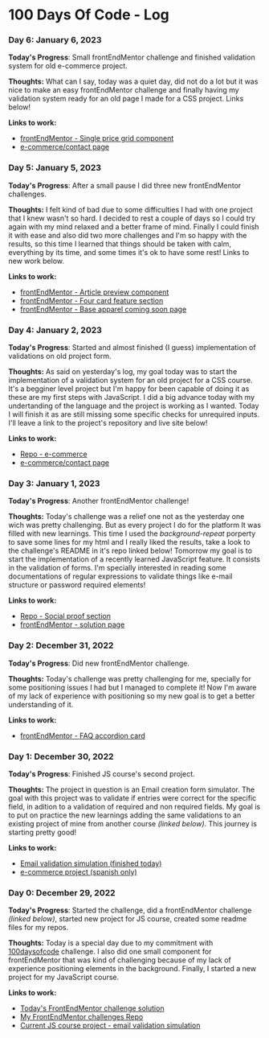 # 100 Days Of Code - Log

### Day 6: January 6, 2023

**Today's Progress**: Small frontEndMentor challenge and finished validation system for old e-commerce project.

**Thoughts:** What can I say, today was a quiet day, did not do a lot but it was nice to make an easy frontEndMentor challenge and finally having my validation system ready for an old page I made for a CSS project. Links below!

**Links to work:** 
- [frontEndMentor - Single price grid component](https://kevhec.github.io/frontEndMentor/projects/Single_price_grid_component/)
- [e-commerce/contact page](https://kevhec.github.io/CSS-Course-Projects/E-commerce/contact.html)


### Day 5: January 5, 2023

**Today's Progress**: After a small pause I did three new frontEndMentor challenges.

**Thoughts:** I felt kind of bad due to some difficulties I had with one project that I knew wasn't so hard. I decided to rest a couple of days so I could try again with my mind relaxed and a better frame of mind. Finally I could finish it with ease and also did two more challenges and I'm so happy with the results, so this time I learned that things should be taken with calm, everything by its time, and some times it's ok to have some rest! Links to new work below.

**Links to work:** 
- [frontEndMentor - Article preview component](https://kevhec.github.io/frontEndMentor/projects/Article_preview_component/)
- [frontEndMentor - Four card feature section](https://kevhec.github.io/frontEndMentor/projects/Four_card_feature_section/)
- [frontEndMentor - Base apparel coming soon page](https://kevhec.github.io/frontEndMentor/projects/Base_apparel_coming_soon/)

### Day 4: January 2, 2023

**Today's Progress**: Started and almost finished (I guess) implementation of validations on old project form.

**Thoughts:** As said on yesterday's log, my goal today was to start the implementation of a validation system for an old project for a CSS course. It's a begginer level project but I'm happy for been capable of doing it as these are my first steps with JavaScript.
I did a big advance today with my undertanding of the language and the project is working as I wanted. Today I will finish it as are still missing some specific checks for unrequired inputs. I'll leave a link to the project's repository and live site below!

**Links to work:** 
- [Repo - e-commerce](https://github.com/Kevhec/CSS-Course-Projects/tree/main/E-commerce)
- [e-commerce/contact page](https://kevhec.github.io/CSS-Course-Projects/E-commerce/contact.html)


### Day 3: January 1, 2023

**Today's Progress**: Another frontEndMentor challenge!

**Thoughts:** Today's challenge was a relief one not as the yesterday one wich was pretty challenging. But as every project I do for the platform It was filled with new learnings. This time I used the *background-repeat* porperty to save some lines for my html and I really liked the results, take a look to the challenge's README in it's repo linked below!
Tomorrow my goal is to start the implementation of a recently learned JavaScript feature. It consists in the validation of forms. I'm specially interested in reading some documentations of regular expressions to validate things like e-mail structure or password required elements!

**Links to work:** 
- [Repo - Social proof section](https://github.com/Kevhec/frontEndMentor/tree/master/projects/Social_proof_section)
- [frontEndMentor - solution page](https://www.frontendmentor.io/solutions/social-proof-section-1UgmQZZbbB)


### Day 2: December 31, 2022

**Today's Progress**: Did new frontEndMentor challenge.

**Thoughts:** Today's challenge was pretty challenging for me, specially for some positioning issues I had but I managed to complete it! Now I'm aware of my lack of experience with positioning so my new goal is to get a better understanding of it.

**Links to work:** 
- [frontEndMentor - FAQ accordion card](https://kevhec.github.io/frontEndMentor/projects/FAQ_accordion_card/)


### Day 1: December 30, 2022

**Today's Progress**: Finished JS course's second project.

**Thoughts:** The project in question is an Email creation form simulator. The goal with this project was to validate if entries were correct for the specific field, in adition to a validation of required and non required fields. My goal is to put on practice the new learnings adding the same validations to an existing project of mine from another course *(linked below)*. This journey is starting pretty good!

**Links to work:** 
- [Email validation simulation (finished today)](https://kevhec.github.io/JS-course-projects/16-PROYECTO-EnviarEmail/)
- [e-commerce project (spanish only)](https://kevhec.github.io/CSS-Course-Projects/E-commerce/index.html)


### Day 0: December 29, 2022

**Today's Progress**: Started the challenge, did a frontEndMentor challenge *(linked below)*, started new project for JS course, created some readme files for my repos.

**Thoughts:** Today is a special day due to my commitment with [100daysofcode](https://www.100daysofcode.com) challenge. I also did one small component for frontEndMentor that was kind of challenging because of my lack of experience positioning elements in the background. Finally, I started a new project for my JavaScript course.

**Links to work:** 
- <a href="https://www.frontendmentor.io/solutions/profile-card-component-yLEgWJ-bEE" target="_blank">Today's FrontEndMentor challenge solution</a>
- <a href="https://github.com/Kevhec/frontEndMentor" target="_blank">My FrontEndMentor challenges Repo</a>
- <a href="https://kevhec.github.io/JS-course-projects/16-PROYECTO-EnviarEmail/" target="_blank">Current JS course project - email validation simulation</a>
